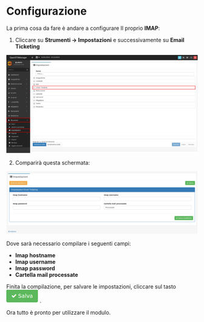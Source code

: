 # Configurazione

La prima cosa da fare è andare a configurare Il proprio **IMAP**:

1. Cliccare su **Strumenti -&gt; Impostazioni** e successivamente su **Email Ticketing**

![](../../.gitbook/assets/imap.png)

2. Comparirà questa schermata:

![](../../.gitbook/assets/emailticketing.png)

Dove sarà necessario compilare i seguenti campi:

* **Imap hostname** 
* **Imap username**
* **Imap password**
* **Cartella mail processate** 

Finita la compilazione, per salvare le impostazioni, cliccare sul tasto ![](../../.gitbook/assets/salva%20%282%29%20%281%29.png) . 

Ora tutto è pronto per utilizzare il modulo.

